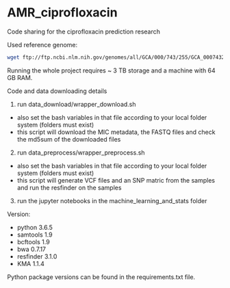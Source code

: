# AMR_ciprofloxacin
Code sharing for the ciprofloxacin prediction research 

Used reference genome: 

``` bash
wget ftp://ftp.ncbi.nlm.nih.gov/genomes/all/GCA/000/743/255/GCA_000743255.1_ASM74325v1/GCA_000743255.1_ASM74325v1_genomic.fna.gz
```

Running the whole project requires ~ 3 TB storage and a machine with 64 GB RAM.

Code and data downloading details

1. run data_download/wrapper_download.sh
 - also set the bash variables in that file according to your local folder system (folders must exist)
 - this script will download the MIC metadata, the FASTQ files and check the md5sum of the downloaded files
 
2. run data_preprocess/wrapper_preprocess.sh
 - also set the bash variables in that file according to your local folder system (folders must exist)
 - this script will generate VCF files and an SNP matric from the samples and run the resfinder on the samples
 
3. run the jupyter notebooks in the machine_learning_and_stats folder

Version:
 - python 3.6.5
 - samtools 1.9
 - bcftools 1.9
 - bwa 0.7.17
 - resfinder 3.1.0
 - KMA 1.1.4
 
Python package versions can be found in the requirements.txt file. 
